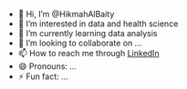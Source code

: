 - 👋 Hi, I’m @HikmahAlBaity
- 👀 I’m interested in data and health science
- 🌱 I’m currently learning data analysis
- 💞️ I’m looking to collaborate on ...
- 📫 How to reach me through [LinkedIn](https://www.linkedin.com/in/syarifah-nurhikmah-037130189?lipi=urn%3Ali%3Apage%3Ad_flagship3_profile_view_base_contact_details%3BTZJ1EaPhRwKb7tbncLUWwg%3D%3D)
- 😄 Pronouns: ...
- ⚡ Fun fact: ...

<!---
HikmahAlBaity/HikmahAlBaity is a ✨ special ✨ repository because its `README.md` (this file) appears on your GitHub profile.
You can click the Preview link to take a look at your changes.
--->

